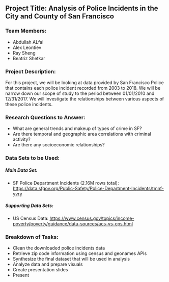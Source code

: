 
## Project Title: Analysis of Police Incidents in the City and County of San Francisco

### Team Members:
* Abdullah ALfai
* Alex Leontiev
* Ray Sheng
* Beatriz Shetkar

### Project Description:
For this project, we will be looking at data provided by San Francisco Police that contains each police incident recorded from 2003 to 2018. We will be narrow down our scope of study to the period between 01/01/2010 and 12/31/2017. We will investigate the relationships between various aspects of these police incidents.

### Research Questions to Answer:
* What are general trends and makeup of types of crime in SF?
* Are there temporal and geographic area correlations with criminal activity?
* Are there any socioeconomic relationships?

### Data Sets to be Used:
##### Main Data Set:
* SF Police Department Incidents (2.16M rows total): https://data.sfgov.org/Public-Safety/Police-Department-Incidents/tmnf-yvry

##### Supporting Data Sets: 
* US Census Data: https://www.census.gov/topics/income-poverty/poverty/guidance/data-sources/acs-vs-cps.html

### Breakdown of Tasks:
* Clean the downloaded police incidents data
* Retrieve zip code information using census and geonames APIs
* Synthesize the final dataset that will be used in analysis
* Analyze data and prepare visuals
* Create presentation slides
* Present

